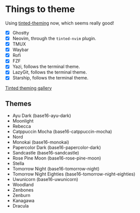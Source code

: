 # Things to theme

Using [tinted-theming](https://github.com/tinted-theming) now, which seems really good!

- [x] Ghostty
- [x] Neovim, through the `tinted-nvim` plugin.
- [x] TMUX
- [x] Waybar
- [x] Rofi
- [x] FZF
- [x] Yazi, follows the terminal theme.
- [x] LazyGit, follows the terminal theme.
- [x] Starship, follows the terminal theme.

[Tinted theming gallery](https://tinted-theming.github.io/tinted-gallery/)

## Themes

- Ayu Dark (base16-ayu-dark)
- Moonlight
- Rebecca
- Catppuccin Mocha (base16-catppuccin-mocha)
- Nord
- Monokai (base16-monokai)
- Papercolor Dark (base16-papercolor-dark)
- Sandcastle (base16-sandcastle)
- Rose Pine Moon (base16-rose-pine-moon)
- Stella
- Tomorrow Night (base16-tomorrow-night)
- Tomorrow Night Eighties (base16-tomorrow-night-eighties)
- Uwunicorn (base16-uwunicorn)
- Woodland
- Zenbones
- Zenburn
- Kanagawa
- Dracula
